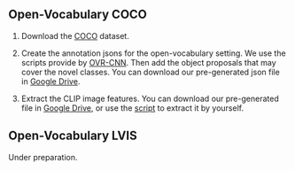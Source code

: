 ## Open-Vocabulary COCO

1. Download the [COCO](https://cocodataset.org/#home) dataset.

2. Create the annotation jsons for the open-vocabulary setting. We use the scripts provide by [OVR-CNN](https://github.com/alirezazareian/ovr-cnn/blob/master/ipynb/003.ipynb). Then add the object proposals that may cover the novel classes. You can download our pre-generated json file in [Google Drive](https://drive.google.com/file/d/1O_RU6k_s3UI74RFcpxAyIQhHmnmbRdIe/view?usp=sharing).

3. Extract the CLIP image features. You can download our pre-generated file in [Google Drive](https://drive.google.com/file/d/1xkpf2vm0rNT11581S8dl7FOmAT9aKEYx/view?usp=sharing), or use the [script](./ovdetr/scripts/save_clip_features.py) to extract it by yourself.

## Open-Vocabulary LVIS

Under preparation.
